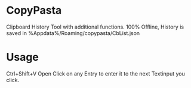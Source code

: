 # CopyPasta
Clipboard History Tool with additional functions.
100% Offline, History is saved in %Appdata%/Roaming/copypasta/CbList.json

# Usage
Ctrl+Shift+V Open
Click on any Entry to enter it to the next Textinput you click.

